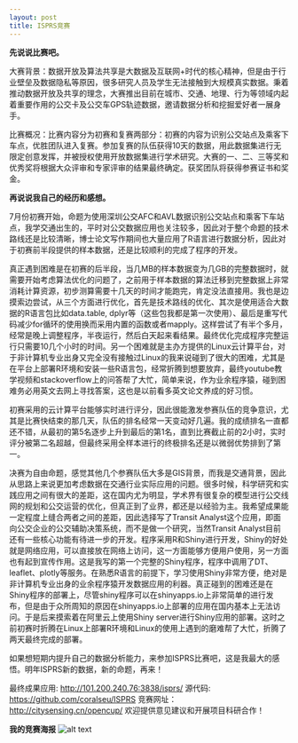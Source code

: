 ```yaml
---
layout: post
title: ISPRS竞赛
---
```

**先说说比赛吧。**

大赛背景：数据开放及算法共享是大数据及互联网+时代的核心精神，但是由于行业壁垒及数据隐私等原因，很多研究人员及学生无法接触到大规模真实数据。秉着推动数据开放及共享的理念，大赛推出目前在城市、交通、地理、行为等领域内起着重要作用的公交卡及公交车GPS轨迹数据，邀请数据分析和挖掘爱好者一展身手。

比赛概况：比赛内容分为初赛和复赛两部分：初赛的内容为识别公交站点及乘客下车点，优胜团队进入复赛。参加复赛的队伍获得10天的数据，用此数据集进行无限定创意发挥，并被授权使用开放数据集进行学术研究。大赛的一、二、三等奖和优秀奖将根据大众评审和专家评审的结果最终确定。获奖团队将获得参赛证书和奖金。

**再说说我自己的经历和感想。**

7月份初赛开始，命题为使用深圳公交AFC和AVL数据识别公交站点和乘客下车站点，我学交通出生的，平时对公交数据应用也关注较多，因此对于整个命题的技术路线还是比较清晰，博士论文写作期间也大量应用了R语言进行数据分析，因此对于初赛前半段提供的样本数据，还是比较顺利的完成了程序的开发。

真正遇到困难是在初赛的后半段，当几MB的样本数据变为几GB的完整数据时，就需要开始考虑算法优化的问题了，之前用于样本数据的算法迁移到完整数据上非常消耗计算资源，初步测算需要十几天的时间才能跑完，肯定没法直接用。我也是边摸索边尝试，从三个方面进行优化，首先是技术路线的优化、其次是使用适合大数据的R语言包比如data.table, dplyr等（这些包我都是第一次使用）、最后是重写代码减少for循环的使用换而采用内置的函数或者mapply。这样尝试了有半个多月，经常是晚上调整程序，半夜运行，然后白天起来看结果。最终优化完成程序完整运行只需要10几个小时的时间。另一个困难就是主办方提供的Linux云计算平台，对于非计算机专业出身又完全没有接触过Linux的我来说碰到了很大的困难，尤其是在平台上部署R环境和安装一些R语言包，经常折腾到想要放弃，最终youtube教学视频和stackoverflow上的问答帮了大忙，简单来说，作为业余程序猿，碰到困难务必用英文去网上寻找答案，这也是以前看多英文论文养成的好习惯。

初赛采用的云计算平台能够实时进行评分，因此很能激发参赛队伍的竞争意识，尤其是比赛快结束的那几天，队伍的排名经常一天变动好几遍。我的成绩排名一直都还不错，从最初的第5名逐步上升到最后的第1名，直到比赛截止前的2小时，实时评分被第二名超越，但最终采用全样本进行的终极排名还是以微弱优势排到了第一。

决赛为自由命题，感觉其他几个参赛队伍大多是GIS背景，而我是交通背景，因此从思路上来说更加考虑数据在交通行业实际应用的问题。很多时候，科学研究和实践应用之间有很大的差距，这在国内尤为明显，学术界有很复杂的模型进行公交线网的规划和公交运营的优化，但真正到了业界，都还是以经验为主。我希望成果能一定程度上缝合两者之间的差距，因此选择写了Transit Analyst这个应用，即面向公交企业的公交辅助决策系统，而不是做一个研究，当然Transit Analyst目前还有一些核心功能有待进一步的开发。程序采用R和Shiny进行开发，Shiny的好处就是网络应用，可以直接放在网络上访问，这一方面能够方便用户使用，另一方面也有起到宣传作用。这是我写的第一个完整的Shiny程序，程序中调用了DT、leaflet、plotly等服务。在熟悉R语言的前提下，学习使用Shiny非常方便，绝对是非计算机专业出身的业余程序猿开发数据应用的利器。真正碰到的困难还是在Shiny程序的部署上，尽管shiny程序可以在shinyapps.io上非常简单的进行发布，但是由于众所周知的原因在shinyapps.io上部署的应用在国内基本上无法访问。于是后来摸索着在阿里云上使用Shiny server进行Shiny应用的部署。这时之前初赛时折腾在Linux上部署R环境和Linux的使用上遇到的磨难帮了大忙，折腾了两天最终完成的部署。

如果想短期内提升自己的数据分析能力，来参加ISPRS比赛吧，这是我最大的感悟。明年ISPRS新的数据，新的命题，再来！

最终成果应用: http://101.200.240.76:3838/isprs/
源代码: https://github.com/coralseu/ISPRS
竞赛网址：http://citysensing.cn/opencup/
欢迎提供意见建议和开展项目科研合作！
 
**我的竞赛海报** 
![alt text](https://coralseu.github.com/images/ISPRS.png "Transit Analyst")
